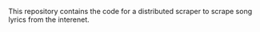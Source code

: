 This repository contains the code for a distributed scraper to scrape song lyrics from the interenet.
